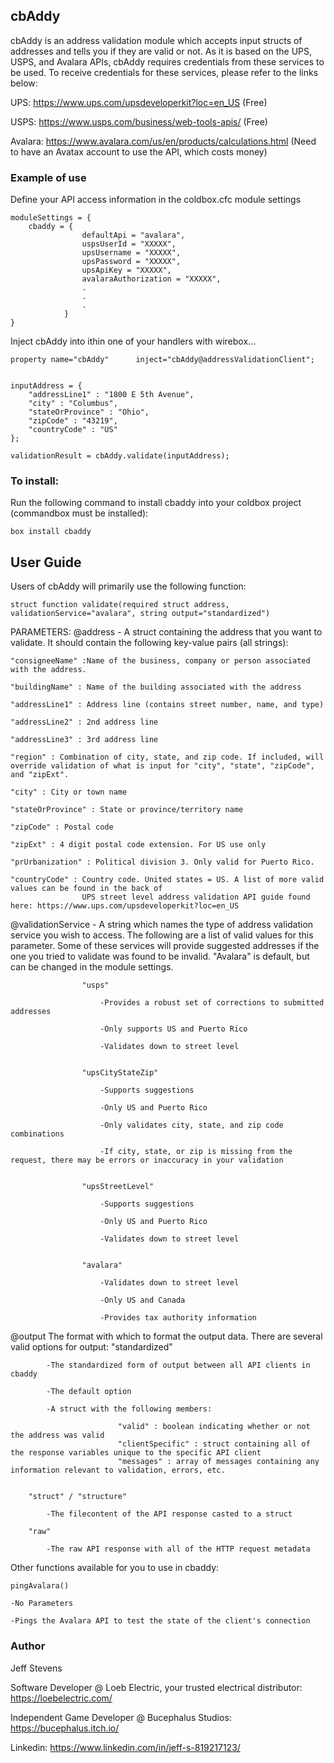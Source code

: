 ## cbAddy
cbAddy is an address validation module which accepts input structs of addresses
and tells you if they are valid or not. As it is based on the UPS, USPS, and Avalara APIs,
cbAddy requires credentials from these services to be used. To receive credentials for 
these services, please refer to the links below:


UPS: https://www.ups.com/upsdeveloperkit?loc=en_US (Free)

USPS: https://www.usps.com/business/web-tools-apis/ (Free)

Avalara: https://www.avalara.com/us/en/products/calculations.html (Need to have an Avatax account to use the API, which costs money)


### Example of use

Define your API access information in the coldbox.cfc module settings

``` 
moduleSettings = {
    cbaddy = {
                defaultApi = "avalara",
                uspsUserId = "XXXXX",
                upsUsername = "XXXXX",
                upsPassword = "XXXXX",
                upsApiKey = "XXXXX",
                avalaraAuthorization = "XXXXX",
                .
                .
                .
            }
}
```

Inject cbAddy into ithin one of your handlers with wirebox...

```
property name="cbAddy"      inject="cbAddy@addressValidationClient";


inputAddress = {
    "addressLine1" : "1800 E 5th Avenue",
    "city" : "Columbus",
    "stateOrProvince" : "Ohio",
    "zipCode" : "43219",
    "countryCode" : "US"
};

validationResult = cbAddy.validate(inputAddress);
```


### To install:

Run the following command to install cbaddy into your coldbox project (commandbox must be installed):

```
box install cbaddy
```

## User Guide

Users of cbAddy will primarily use the following function:

```
struct function validate(required struct address, validationService="avalara", string output="standardized")
```

PARAMETERS:
@address - A struct containing the address that you want to validate. It should contain the following key-value pairs (all strings):

    "consigneeName" :Name of the business, company or person associated with the address.
    
    "buildingName" : Name of the building associated with the address
    
    "addressLine1" : Address line (contains street number, name, and type)
    
    "addressLine2" : 2nd address line
    
    "addressLine3" : 3rd address line
    
    "region" : Combination of city, state, and zip code. If included, will override validation of what is input for "city", "state", "zipCode", and "zipExt".
    
    "city" : City or town name
    
    "stateOrProvince" : State or province/territory name
    
    "zipCode" : Postal code
    
    "zipExt" : 4 digit postal code extension. For US use only
    
    "prUrbanization" : Political division 3. Only valid for Puerto Rico.
    
    "countryCode" : Country code. United states = US. A list of more valid values can be found in the back of
                    UPS street level address validation API guide found here: https://www.ups.com/upsdeveloperkit?loc=en_US


@validationService - A string which names the type of address validation service you wish to access. The following are
                    a list of valid values for this parameter. Some of these services will provide suggested addresses
                    if the one you tried to validate was found to be invalid. "Avalara" is default, but can be changed
                    in the module settings.
                    
                    "usps"
                    
                        -Provides a robust set of corrections to submitted addresses
                        
                        -Only supports US and Puerto Rico
                        
                        -Validates down to street level
                        
                        
                    "upsCityStateZip"
                    
                        -Supports suggestions
                        
                        -Only US and Puerto Rico
                        
                        -Only validates city, state, and zip code combinations
                        
                        -If city, state, or zip is missing from the request, there may be errors or inaccuracy in your validation
                        
                        
                    "upsStreetLevel"
                    
                        -Supports suggestions
                        
                        -Only US and Puerto Rico
                        
                        -Validates down to street level
                        
                        
                    "avalara"
                    
                        -Validates down to street level
                        
                        -Only US and Canada
                        
                        -Provides tax authority information
                        

@output The format with which to format the output data. There are several valid options for output:
        "standardized"
        
            -The standardized form of output between all API clients in cbaddy
            
            -The default option
            
            -A struct with the following members:
            
                            "valid" : boolean indicating whether or not the address was valid 
                            "clientSpecific" : struct containing all of the response variables unique to the specific API client
                            "messages" : array of messages containing any information relevant to validation, errors, etc.
                            
                            
        "struct" / "structure"
        
            -The filecontent of the API response casted to a struct
            
        "raw"
        
            -The raw API response with all of the HTTP request metadata
            

Other functions available for you to use in cbaddy:

```
pingAvalara()
```

    -No Parameters
    
    -Pings the Avalara API to test the state of the client's connection


### Author
Jeff Stevens

Software Developer @ Loeb Electric, your trusted electrical distributor: https://loebelectric.com/

Independent Game Developer @ Bucephalus Studios: https://bucephalus.itch.io/

Linkedin: https://www.linkedin.com/in/jeff-s-819217123/
